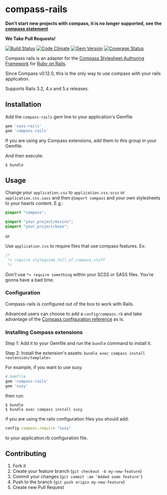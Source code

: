 # compass-rails

**Don't start new projects with compass, it is no longer supported, see the [compass statement](https://github.com/Compass/compass/pull/2094)**

**We Take Pull Requests!**

[![Build Status](https://travis-ci.org/Compass/compass-rails.svg?branch=master)](https://travis-ci.org/Compass/compass-rails)
[![Code Climate](https://codeclimate.com/github/Compass/compass-rails.svg)](https://codeclimate.com/github/Compass/compass-rails)
[![Gem Version](https://badge.fury.io/rb/compass-rails.svg)](http://badge.fury.io/rb/compass-rails)
[![Coverage Status](https://coveralls.io/repos/Compass/compass-rails/badge.svg)](https://coveralls.io/r/Compass/compass-rails)

Compass rails is an adapter for the [Compass Stylesheet Authoring
Framework](http://compass-style.org) for [Ruby on Rails](http://rubyonrails.org/).

Since Compass v0.12.0, this is the only way to use compass with your rails application.

Supports Rails 3.2, 4.x and 5.x releases.

## Installation

Add the `compass-rails` gem line to your application's Gemfile

```ruby
gem 'sass-rails'
gem 'compass-rails'
```

If you are using any Compass extensions, add them to this group in your
Gemfile.

And then execute:

    $ bundle

## Usage

Change your `application.css` to `application.css.scss` or `application.css.sass` and then `@import compass` and your own stylesheets to your hearts content. E.g.:

```scss
@import "compass";

@import "your_project/mixins";
@import "your_project/base";
```

*or*

Use `application.css` to require files that use compass features. Ex:
```css
/*
 *= require styleguide_full_of_compass_stuff
 */
```

*Don't* use `*= require something` within your SCSS or SASS files. You're gonna have a bad time.

### Configuration

Compass-rails is configured out of the box to work with Rails. 

Advanced users can choose to add a `config/compass.rb` and take advantage of the [Compass configuration 
reference](http://compass-style.org/help/documentation/configuration-reference/)
as is.

### Installing Compass extensions

Step 1: Add it to your Gemfile and run the `bundle` command to install it.

Step 2: Install the extension's assets: `bundle exec compass install 
<extension/template>`

For example, if you want to use susy.

```ruby
# Gemfile
gem 'compass-rails'
gem 'susy'
```

then run:

    $ bundle
    $ bundle exec compass install susy

if you are using the rails configuration files you should add:

```ruby
config.compass.require "susy"
```

to your application.rb configuration file.

## Contributing

1. Fork it
2. Create your feature branch (`git checkout -b my-new-feature`)
3. Commit your changes (`git commit -am 'Added some feature'`)
4. Push to the branch (`git push origin my-new-feature`)
5. Create new Pull Request
